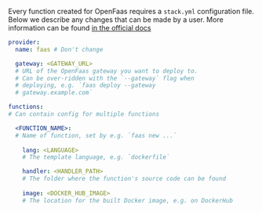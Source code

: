 Every function created for OpenFaas requires a `stack.yml` configuration file. Below we describe any changes that can be made by a user. More information can be found [in the official docs](https://docs.openfaas.com/reference/yaml/)

```yml
provider:
  name: faas # Don't change

  gateway: <GATEWAY_URL>
  # URL of the OpenFaas gateway you want to deploy to. 
  # Can be over-ridden with the `--gateway` flag when
  # deploying, e.g. `faas deploy --gateway 
  # gateway.example.com`

functions:
# Can contain config for multiple functions

  <FUNCTION_NAME>:
  # Name of function, set by e.g. `faas new ...`
    
    lang: <LANGUAGE>
    # The template language, e.g. `dockerfile`

    handler: <HANDLER_PATH>
    # The folder where the function's source code can be found
    
    image: <DOCKER_HUB_IMAGE>
    # The location for the built Docker image, e.g. on DockerHub
```

